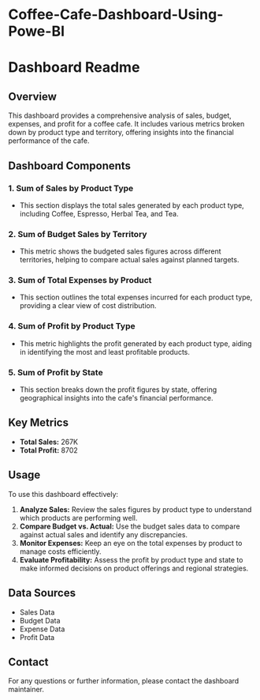 # Coffee-Cafe-Dashboard-Using-Powe-BI
# Dashboard Readme

## Overview
This dashboard provides a comprehensive analysis of sales, budget, expenses, and profit for a coffee cafe. It includes various metrics broken down by product type and territory, offering insights into the financial performance of the cafe.

## Dashboard Components

### 1. **Sum of Sales by Product Type**
   - This section displays the total sales generated by each product type, including Coffee, Espresso, Herbal Tea, and Tea.

### 2. **Sum of Budget Sales by Territory**
   - This metric shows the budgeted sales figures across different territories, helping to compare actual sales against planned targets.

### 3. **Sum of Total Expenses by Product**
   - This section outlines the total expenses incurred for each product type, providing a clear view of cost distribution.

### 4. **Sum of Profit by Product Type**
   - This metric highlights the profit generated by each product type, aiding in identifying the most and least profitable products.

### 5. **Sum of Profit by State**
   - This section breaks down the profit figures by state, offering geographical insights into the cafe's financial performance.

## Key Metrics
- **Total Sales:** 267K
- **Total Profit:** 8702

## Usage
To use this dashboard effectively:
1. **Analyze Sales:** Review the sales figures by product type to understand which products are performing well.
2. **Compare Budget vs. Actual:** Use the budget sales data to compare against actual sales and identify any discrepancies.
3. **Monitor Expenses:** Keep an eye on the total expenses by product to manage costs efficiently.
4. **Evaluate Profitability:** Assess the profit by product type and state to make informed decisions on product offerings and regional strategies.

## Data Sources
- Sales Data
- Budget Data
- Expense Data
- Profit Data

## Contact
For any questions or further information, please contact the dashboard maintainer.
